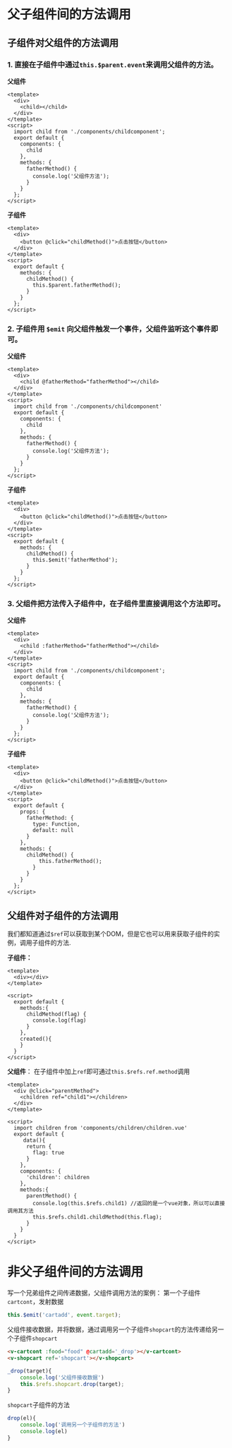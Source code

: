 # 父子组件间的方法调用

## 子组件对父组件的方法调用

### 1. 直接在子组件中通过`this.$parent.event`来调用父组件的方法。

**父组件**

```vue
<template>
  <div>
    <child></child>
  </div>
</template>
<script>
  import child from './components/childcomponent';
  export default {
    components: {
      child
    },
    methods: {
      fatherMethod() {
        console.log('父组件方法');
      }
    }
  };
</script>
```

**子组件**

```vue
<template>
  <div>
    <button @click="childMethod()">点击按钮</button>
  </div>
</template>
<script>
  export default {
    methods: {
      childMethod() {
        this.$parent.fatherMethod();
      }
    }
  };
</script>
```

### 2. 子组件用 `$emit` 向父组件触发一个事件，父组件监听这个事件即可。

**父组件**

```vue
<template>
  <div>
    <child @fatherMethod="fatherMethod"></child>
  </div>
</template>
<script>
  import child from './components/childcomponent'
  export default {
    components: {
      child
    },
    methods: {
      fatherMethod() {
        console.log('父组件方法');
      }
    }
  };
</script>
```

**子组件**

```vue
<template>
  <div>
    <button @click="childMethod()">点击按钮</button>
  </div>
</template>
<script>
  export default {
    methods: {
      childMethod() {
        this.$emit('fatherMethod');
      }
    }
  };
</script>
```

### 3. 父组件把方法传入子组件中，在子组件里直接调用这个方法即可。

**父组件**

```vue
<template>
  <div>
    <child :fatherMethod="fatherMethod"></child>
  </div>
</template>
<script>
  import child from './components/childcomponent';
  export default {
    components: {
      child
    },
    methods: {
      fatherMethod() {
        console.log('父组件方法');
      }
    }
  };
</script>
```

**子组件**

```vue
<template>
  <div>
    <button @click="childMethod()">点击按钮</button>
  </div>
</template>
<script>
  export default {
    props: {
      fatherMethod: {
        type: Function,
        default: null
      }
    },
    methods: {
      childMethod() {
          this.fatherMethod();
        }
      }
    }
  };
</script>
```

## 父组件对子组件的方法调用

我们都知道通过`$ref`可以获取到某个DOM，但是它也可以用来获取子组件的实例，调用子组件的方法.

**子组件：**
```vue
<template>
  <div></div>
</template>

<script>
  export default {
    methods:{
      childMethod(flag) {
        console.log(flag)
      }
    },
    created(){
    }
  }
</script>
```

**父组件**： 在子组件中加上`ref`即可通过`this.$refs.ref.method`调用

```vue
<template>
  <div @click="parentMethod">
    <children ref="child1"></children>
  </div>
</template>

<script>
  import children from 'components/children/children.vue'
  export default {
     data(){
      return {
        flag: true
      }
    },
    components: {      
      'children': children
    },
    methods:{
      parentMethod() {
        console.log(this.$refs.child1) //返回的是一个vue对象，所以可以直接调用其方法
        this.$refs.child1.childMethod(this.flag); 
      }
    }
  }
</script>
```

# 非父子组件间的方法调用

写一个兄弟组件之间传递数据，父组件调用方法的案例：
第一个子组件`cartcont`，发射数据

```js
this.$emit('cartadd', event.target);
```

父组件接收数据，并将数据，通过调用另一个子组件`shopcart`的方法传递给另一个子组件`shopcart`

```html
<v-cartcont :food="food" @cartadd='_drop'></v-cartcont>
<v-shopcart ref='shopcart'></v-shopcart>
```

```js
_drop(target){
    console.log('父组件接收数据')
    this.$refs.shopcart.drop(target);
}
```

`shopcart`子组件的方法

```js
drop(el){
    console.log('调用另一个子组件的方法')
    console.log(el)
}
```







